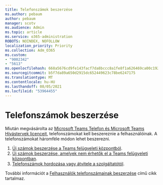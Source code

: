 ```yaml
---
title: Telefonszámok beszerzése
ms.author: pebaum
author: pebaum
manager: scotv
ms.audience: Admin
ms.topic: article
ms.service: o365-administration
ROBOTS: NOINDEX, NOFOLLOW
localization_priority: Priority
ms.collection: Adm_O365
ms.custom:
- "9002342"
- "5613"
ms.openlocfilehash: 668a5676cd9fe143facf7da8bccc8a1fe8f1a626469ca00c192853afada440ab
ms.sourcegitcommit: b5f7da89a650d2915dc652449623c78be6247175
ms.translationtype: MT
ms.contentlocale: hu-HU
ms.lasthandoff: 08/05/2021
ms.locfileid: "53964455"
---
```

# <a name="get-phone-numbers"></a>Telefonszámok beszerzése

Miután megvásárolta az [Microsoft Teams Telefon és Microsoft Teams Hívástervek licenceit](https://docs.microsoft.com/MicrosoftTeams/setting-up-your-phone-system#step-2-buy-and-assign-phone-system-and-calling-plan-licenses), telefonszámokat kell beszereznie a felhasználóinak. A telefonszámokat háromféle módon lehet beszerezni.

1. [Új számok beszerzése a Teams felügyeleti központból](https://docs.microsoft.com/MicrosoftTeams/setting-up-your-phone-system#get-new-user-phone-numbers-using-the-teams-admin-center).
2. [Új számok beszerzése, amelyek nem érhetők el a Teams felügyeleti központban](https://docs.microsoft.com/MicrosoftTeams/setting-up-your-phone-system#get-new-numbers-that-arent-available-in-the-teams-admin-center).
3. [Telefonszámok hordozása vagy átvitele a szolgáltatótól](https://docs.microsoft.com/MicrosoftTeams/setting-up-your-phone-system#port-or-transfer-phone-numbers-from-your-service-provider-or-phone-carrier).

További információt a [Felhasználók telefonszámainak beszerzése](https://docs.microsoft.com/MicrosoftTeams/setting-up-your-phone-system#port-or-transfer-phone-numbers-from-your-service-provider-or-phone-carrier) című cikk tartalmaz.
